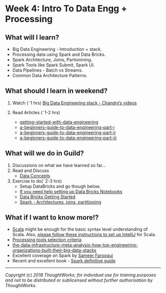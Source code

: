 # Week 4: Intro To Data Engg + Processing

## What will I learn?
* Big Data Engineering - Introduction + stack.
* Processing data using Spark and Data Bricks.
* Spark Architecture, Joins, Partionining.
* Spark Tools like Spark Submit, Spark UI.
* Data Pipelines - Batch vs Streams.
* Common Data Architecture Patterns.

## What should I learn in weekend?
1. Watch (˜1 hrs)
    [Big Data Engineering stack - Chandni’s videos](https://www.youtube.com/playlist?list=PLhjyp1p9ym5q_dULHQrxJXhZFiykpuxW4)

2. Read Articles (˜1-2 hrs)
    * [getting-started-with-data-engineering](https://medium.com/@richard534/getting-started-with-data-engineering-3d2e728d0c1f)
    * [a-beginners-guide-to-data-engineering-part-i](https://medium.com/@rchang/a-beginners-guide-to-data-engineering-part-i-4227c5c457d7)  
    * [a-beginners-guide-to-data-engineering-part-ii](https://medium.com/@rchang/a-beginners-guide-to-data-engineering-part-ii-47c4e7cbda71.) 
    * [a-beginners-guide-to-data-engineering-part-iii](https://medium.com/@rchang/a-beginners-guide-to-data-engineering-the-series-finale-2cc92ff14b0)


## What will we do in Guild?
1. Discussions on what we have learned so far...
2. Read and Discuss
    * [Data Concepts](https://docs.google.com/presentation/d/128NUUBcyFkSp0Y4lNWxFzFhXENIZHuT2bzhIcBZJcMM/edit#slide=id.g3bd0ed69af_1_558)
3. Exercise to do(˜2-3 hrs)
    * Setup DataBricks and go though below.
    * [If you need help setting up Data Bricks Notebooks](https://drive.google.com/drive/folders/1u30BJyCtWpoPwAlkb5bJqjfZOdXglAic)
    * [Data Bricks Getting Started](https://docs.databricks.com/getting-started/index.html)
    * [Spark - Architectures, joins, partitioning](https://docs.databricks.com/getting-started/spark/index.html)

## What if I want to know more!?
* [Scala](https://docs.scala-lang.org/tutorials/scala-for-java-programmers.html) might be enough for the basic syntax level  understanding of Scala.
Also, [please follow these instructions to set up IntelliJ](https://docs.google.com/document/d/18gdtnyQ4Ze5UnvAVVCN-GkNxvV2aNHR_LNyh0kDTq4A/edit#heading=h.pgupim5kxzr0) for Scala.
* [Processing tools selection criteria](https://docs.google.com/presentation/d/1fTfEkbRb8uwFuPu-kuwbASmMyHOxzzz8hySY1Qit2Ig/edit#slide=id.g37231d4ee1_0_198)
* [the-data-infrastructure-meta-analysis-how-top-engineering-organizations-built-their-big-data-stacks](https://www.stitchdata.com/blog/the-data-infrastructure-meta-analysis-how-top-engineering-organizations-built-their-big-data-stacks/)
* Excellent coverage on Spark by [Sameer Farooqui](https://www.youtube.com/watch?v=7ooZ4S7Ay6Y)
* Recent and excellent book  - [Spark definitive guide](https://learning.oreilly.com/library/view/spark-the-definitive/9781491912201/)

---

*Copyright (c) 2018 ThoughtWorks; for individual use for training purposes and not to be distributed or sublicensed without further authorisation by ThoughtWorks.*

